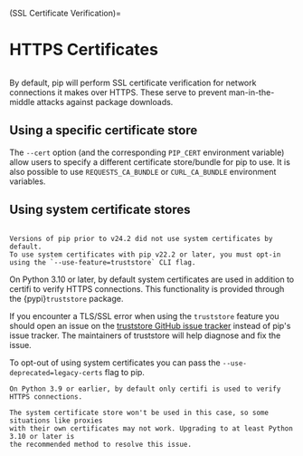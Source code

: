 (SSL Certificate Verification)=

# HTTPS Certificates

```{versionadded} 1.3

```

By default, pip will perform SSL certificate verification for network
connections it makes over HTTPS. These serve to prevent man-in-the-middle
attacks against package downloads.

## Using a specific certificate store

The `--cert` option (and the corresponding `PIP_CERT` environment variable)
allow users to specify a different certificate store/bundle for pip to use. It
is also possible to use `REQUESTS_CA_BUNDLE` or `CURL_CA_BUNDLE` environment
variables.

## Using system certificate stores

```{versionadded} 24.2

```

```{note}
Versions of pip prior to v24.2 did not use system certificates by default.
To use system certificates with pip v22.2 or later, you must opt-in using the `--use-feature=truststore` CLI flag.
```

On Python 3.10 or later, by default
system certificates are used in addition to certifi to verify HTTPS connections.
This functionality is provided through the {pypi}`truststore` package.

If you encounter a TLS/SSL error when using the `truststore` feature you should
open an issue on the [truststore GitHub issue tracker] instead of pip's issue
tracker. The maintainers of truststore will help diagnose and fix the issue.

To opt-out of using system certificates you can pass the `--use-deprecated=legacy-certs`
flag to pip.

```{warning}
On Python 3.9 or earlier, by default only certifi is used to verify HTTPS connections.

The system certificate store won't be used in this case, so some situations like proxies
with their own certificates may not work. Upgrading to at least Python 3.10 or later is
the recommended method to resolve this issue.
```

[truststore github issue tracker]:
  https://github.com/sethmlarson/truststore/issues
